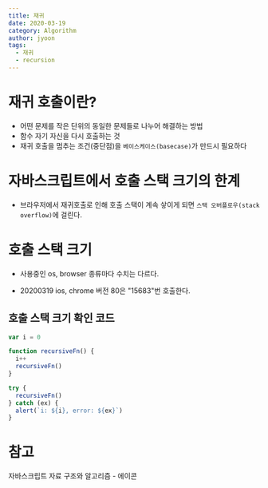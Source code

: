 ```yaml
---
title: 재귀
date: 2020-03-19
category: Algorithm
author: jyoon
tags:
  - 재귀
  - recursion
---
```


# 재귀 호출이란?

- 어떤 문제를 작은 단위의 동일한 문제들로 나누어 해결하는 방법
- 함수 자기 자신을 다시 호출하는 것
- 재귀 호출을 멈추는 조건(중단점)을 `베이스케이스(basecase)`가 만드시 필요하다

# 자바스크립트에서 호출 스택 크기의 한계

- 브라우저에서 재귀호출로 인해 호출 스택이 계속 샇이게 되면 `스택 오버플로우(stack overflow)`에 걸린다.

# 호출 스택 크기

- 사용중인 os, browser 종류마다 수치는 다르다.

- 20200319 ios, chrome 버전 80은 "15683"번 호출한다.

## 호출 스택 크기 확인 코드

```js
var i = 0

function recursiveFn() {
  i++
  recursiveFn()
}

try {
  recursiveFn()
} catch (ex) {
  alert(`i: ${i}, error: ${ex}`)
}
```

# 참고

자바스크립트 자료 구조와 알고리즘 - 에이콘
